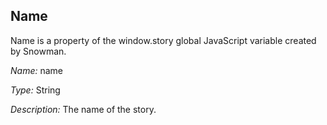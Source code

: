 ## Name

Name is a property of the window.story global JavaScript variable created by Snowman.

*Name:* name

*Type:* String

*Description:* The name of the story.
